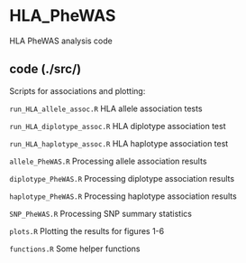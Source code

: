 # HLA_PheWAS
HLA PheWAS analysis code

## code (./src/)
Scripts for associations and plotting:

`run_HLA_allele_assoc.R` HLA allele association tests

`run_HLA_diplotype_assoc.R` HLA diplotype association test

`run_HLA_haplotype_assoc.R` HLA haplotype association test

`allele_PheWAS.R` Processing allele association results 

`diplotype_PheWAS.R` Processing diplotype association results

`haplotype_PheWAS.R` Processing haplotype association results

`SNP_PheWAS.R` Processing SNP summary statistics

`plots.R` Plotting the results for figures 1-6

`functions.R` Some helper functions
